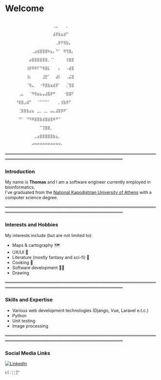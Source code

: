 # Welcome
```
                                                                                          ⠀⠀⠀⠀⠀⠀⠀⠀⠀⠀⠀⠀⠀⠀⠀⠀⠀⠀⢀⣀⠀⠀⠀⡀⠀⠀⠀⠀⠀⠀
                                                                                          ⠀⠀⠀⠀⠀⠀⠀⠀⠀⠀⠀⠀⠀⠀⠀⠀⠀⠀⣼⡿⣷⣦⣾⠋⠀⠀⠀⠀⠀⠀
                                                                                          ⠀⠀⠀⠀⠀⠀⠀⠀⠀⠀⠀⠀⠀⠀⠀⠀⠀⠀⠀⢀⡿⠟⢿⣷⡄⠀⠀⠀⠀⠀
                                                                                          ⠀⠀⠀⠀⠀⠀⠀⠀⠀⠀⢀⣴⣾⣿⣿⣿⠷⣦⡄⠙⠁⠀⠿⢻⣿⡄⠀⠀⠀⠀
                                                                                          ⠀⠀⠀⠀⠀⠀⠀⠀⠀⣴⣿⣿⣿⣿⣿⣿⡀⠈⠁⠀⠀⠀⠀⢺⣿⣿⠀⠀⠀⠀
                                                                                          ⠀⠀⠀⠀⠀⠀⠀⠀⢸⡿⠿⠿⠏⠙⢿⣿⣇⠀⠀⠀⡄⠀⠀⠠⣾⣿⠀⠀⠀⠀
                                                                                          ⠀⠀⠀⠀⠀⠀⠀⠀⢸⡆⠀⠀⠀⠀⣸⣟⠁⠀⠀⣼⡇⠀⠀⢀⣬⣿⠀⠀⠀⠀
                                                                                          ⠀⠀⠀⠀⠀⠀⠀⠀⠈⢿⣄⠀⠀⠐⠿⣿⣷⣶⣾⡿⠁⠀⠀⡈⣻⣿⠀⠀⠀⠀
                                                                                          ⠀⠀⠀⠀⠀⢀⣄⠀⠀⠈⠻⢿⣶⣦⣤⣼⣿⡿⠛⠀⠀⠀⠐⣿⣿⠏⠀⠀⠀⠀
                                                                                          ⠀⠀⠀⠀⠘⣿⣿⣠⣾⠋⠀⠀⠈⠉⠉⠉⠁⠀⠀⠀⡀⣺⣷⡿⠋⠀⠀⠀⠀⠀
                                                                                          ⠀⠀⠀⠀⠀⢈⣿⣿⣷⣴⣦⠀⣀⡀⢀⣀⠀⣤⣄⣼⣿⡿⠟⠁⠀⠀⠀⠀⠀⠀
                                                                                          ⠀⠀⠀⠀⠀⠙⠁⠀⠙⠻⠿⣿⣿⣷⣾⣿⣾⣿⠿⠛⠉⠀⠀⠀⠀⠀⠀⠀⠀⠀
                                                                                          ⠀⠀⠀⠀⠀⠀⠀⠀⠀⠀⠀⠀⠀⠉⣹⣿⣿⡀⠀⠀⠀⠀⠀⠀⠀⠀⠀⠀⠀⠀
                                                                                          ⠀⠀⠀⠀⠀⠀⠀⠀⠀⠀⠀⣀⣴⣿⣿⣿⣿⣿⣷⣦⡀⠀⠀⠀⠀⠀⠀⠀⠀⠀
                                                                                          ⠀⠀⠀⠀⠀⠀⠀⠀⠀⠀⠚⠛⠛⠛⠛⠛⠛⠛⠛⠛⠛⠂⠀⠀⠀⠀⠀⠀⠀⠀
```
═════════════════════════════════════════════════════════════════════════════════════════
### Introduction

My name is **Thomas** and I am a software engineer currently employed in bioinformatics.  
I've graduated from the [National Kapodistrian University of Athens](https://en.uoa.gr/) with a computer science degree.

═════════════════════════════════════════════════════════════════════════════════════════
### Interests and Hobbies
My interests include (but are not limited to):
- Maps & cartography 🗺️
- UX/UI 📱
- Literature (mostly fantasy and sci-fi) 📖
- Cooking 🍳
- Software development 👨‍💻
- Drawing

═════════════════════════════════════════════════════════════════════════════════════════
### Skills and Expertise
- Various web development technologies (Django, Vue, Laravel e.t.c.)
- Python
- Unit testing
- Image processing 

═════════════════════════════════════════════════════════════════════════════════════════
### Social Media Links
[![LinkedIn](https://img.shields.io/badge/linkedin-%230077B5.svg?style=for-the-badge&logo=linkedin&logoColor=white)](https://www.linkedin.com/in/thomas-papathymiopoulos/)
```
ⅽ[ː̠̈ː̠̈ː̠̈] ͌
```


